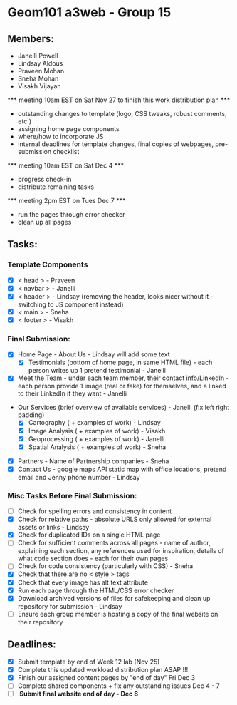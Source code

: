 # Geom101 a3web - Group 15

## Members:
- Janelli Powell
- Lindsay Aldous
- Praveen Mohan
- Sneha Mohan
- Visakh Vijayan

*** meeting 10am EST on Sat Nov 27 to finish this work distribution plan ***
- outstanding changes to template (logo, CSS tweaks, robust comments, etc.)
- assigning home page components
- where/how to incorporate JS
- internal deadlines for template changes, final copies of webpages, pre-submission checklist

*** meeting 10am EST on Sat Dec 4 ***
- progress check-in
- distribute remaining tasks

*** meeting 2pm EST on Tues Dec 7 ***
- run the pages through error checker
- clean up all pages

## Tasks:

### Template Components
- [X] < head > - Praveen
- [X] < navbar > - Janelli
- [X] < header > - Lindsay (removing the header, looks nicer without it - switching to JS component instead)
- [X] < main > - Sneha
- [X] < footer > - Visakh

### Final Submission:
- [X] Home Page - About Us - Lindsay will add some text
    - [X] Testimonials (bottom of home page, in same HTML file) - each person writes up 1 pretend testimonial - Janelli  
 - [X] Meet the Team - under each team member, their contact info/LinkedIn - each person provide 1 image (real or fake) for themselves, and a linked to their LinkedIn if they want - Janelli 
 - Our Services (brief overview of available services) - Janelli (fix left right padding)
    - [X] Cartography ( + examples of work) - Lindsay
    - [X] Image Analysis ( + examples of work) - Visakh
    - [X] Geoprocessing ( + examples of work) - Janelli
    - [X] Spatial Analysis ( + examples of work) - Sneha
- [X] Partners - Name of Partnership companies - Sneha
- [X] Contact Us - google maps API static map with office locations, pretend email and Jenny phone number - Lindsay

### Misc Tasks Before Final Submission:
- [ ] Check for spelling errors and consistency in content 
- [X] Check for relative paths - absolute URLS only allowed for external assets or links - Lindsay
- [X] Check for duplicated IDs on a single HTML page
- [ ] Check for sufficient comments across all pages - name of author, explaining each section, any references used for inspiration, details of what code section does - each for their own pages
- [ ] Check for code consistency (particularly with CSS) - Sneha
- [X] Check that there are no < style > tags
- [X] Check that every image has alt text attribute
- [X] Run each page through the HTML/CSS error checker
- [X] Download archived versions of files for safekeeping and clean up repository for submission - Lindsay
- [ ] Ensure each group member is hosting a copy of the final website on their repository

## Deadlines:
- [X] Submit template by end of Week 12 lab (Nov 25)
- [X] Complete this updated workload distribution plan ASAP !!!
- [X] Finish our assigned content pages by "end of day" Fri Dec 3
- [ ] Complete shared components + fix any outstanding issues Dec 4 - 7
- [ ] <b> Submit final website end of day - Dec 8 </b>
